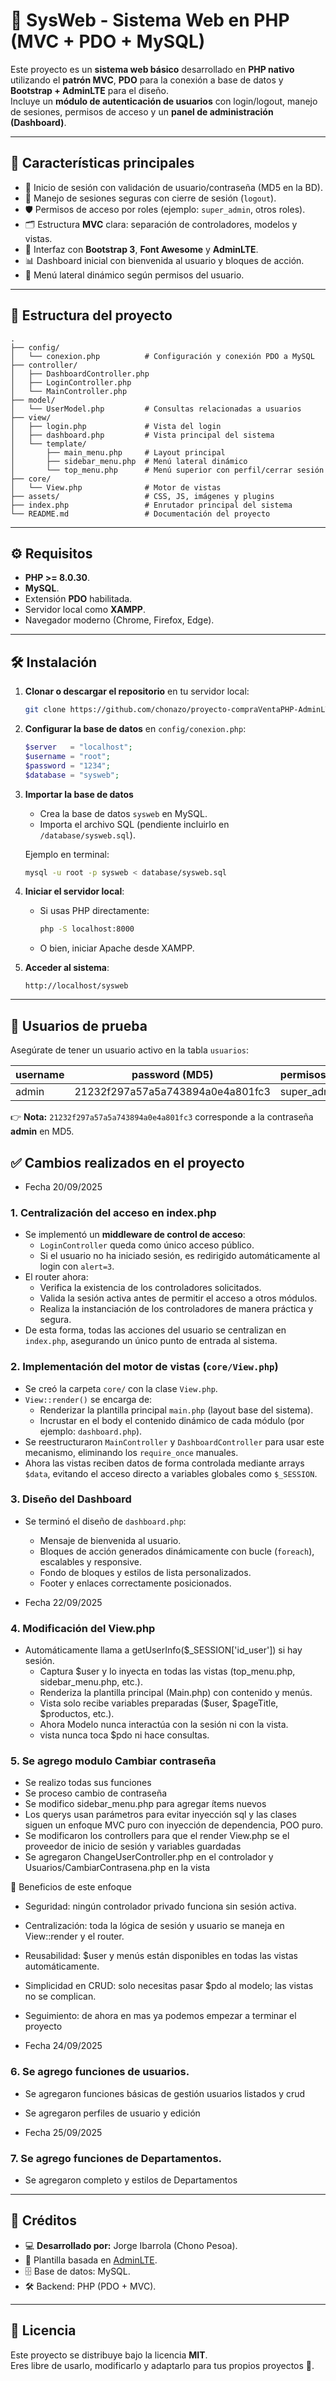 # 📌 SysWeb - Sistema Web en PHP (MVC + PDO + MySQL)

Este proyecto es un **sistema web básico** desarrollado en **PHP nativo** utilizando el **patrón MVC**, **PDO** para la conexión a base de datos y **Bootstrap + AdminLTE** para el diseño.  
Incluye un **módulo de autenticación de usuarios** con login/logout, manejo de sesiones, permisos de acceso y un **panel de administración (Dashboard)**.

---

## 🚀 Características principales

- 🔑 Inicio de sesión con validación de usuario/contraseña (MD5 en la BD).
- 👥 Manejo de sesiones seguras con cierre de sesión (`logout`).
- 🛡️ Permisos de acceso por roles (ejemplo: `super_admin`, otros roles).
- 🗂️ Estructura **MVC** clara: separación de controladores, modelos y vistas.
- 🎨 Interfaz con **Bootstrap 3**, **Font Awesome** y **AdminLTE**.
- 📊 Dashboard inicial con bienvenida al usuario y bloques de acción.
- 📂 Menú lateral dinámico según permisos del usuario.

---

## 📂 Estructura del proyecto

```
.
├── config/
│   └── conexion.php          # Configuración y conexión PDO a MySQL
├── controller/
│   ├── DashboardController.php
│   ├── LoginController.php
│   └── MainController.php
├── model/
│   └── UserModel.php         # Consultas relacionadas a usuarios
├── view/
│   ├── login.php             # Vista del login
│   ├── dashboard.php         # Vista principal del sistema
│   └── template/
│       ├── main_menu.php     # Layout principal
│       ├── sidebar_menu.php  # Menú lateral dinámico
│       └── top_menu.php      # Menú superior con perfil/cerrar sesión
├── core/
│   └── View.php              # Motor de vistas
├── assets/                   # CSS, JS, imágenes y plugins
├── index.php                 # Enrutador principal del sistema
└── README.md                 # Documentación del proyecto
```

---

## ⚙️ Requisitos

- **PHP >= 8.0.30**.
- **MySQL**.
- Extensión **PDO** habilitada.
- Servidor local como **XAMPP**.
- Navegador moderno (Chrome, Firefox, Edge).

---

## 🛠️ Instalación

1. **Clonar o descargar el repositorio** en tu servidor local:
   ```bash
   git clone https://github.com/chonazo/proyecto-compraVentaPHP-AdminLTE-Bootstrap-mysql.git
   ```

2. **Configurar la base de datos** en `config/conexion.php`:
   ```php
   $server   = "localhost";
   $username = "root";
   $password = "1234";
   $database = "sysweb";
   ```

3. **Importar la base de datos**  
   - Crea la base de datos `sysweb` en MySQL.
   - Importa el archivo SQL (pendiente incluirlo en `/database/sysweb.sql`).

   Ejemplo en terminal:
   ```bash
   mysql -u root -p sysweb < database/sysweb.sql
   ```

4. **Iniciar el servidor local**:
   - Si usas PHP directamente:
     ```bash
     php -S localhost:8000
     ```
   - O bien, iniciar Apache desde XAMPP.

5. **Acceder al sistema**:
   ```
   http://localhost/sysweb
   ```

---

## 👤 Usuarios de prueba

Asegúrate de tener un usuario activo en la tabla `usuarios`:

| username | password (MD5) | permisos_acceso | estado  |
|----------|----------------|-----------------|---------|
| admin    | 21232f297a57a5a743894a0e4a801fc3 | super_admin | Activo |

👉 **Nota:** `21232f297a57a5a743894a0e4a801fc3` corresponde a la contraseña **admin** en MD5.

## ✅ Cambios realizados en el proyecto
- Fecha 20/09/2025
### 1. Centralización del acceso en index.php
- Se implementó un **middleware de control de acceso**:
  - `LoginController` queda como único acceso público.
  - Si el usuario no ha iniciado sesión, es redirigido automáticamente al login con `alert=3`.
- El router ahora:
  - Verifica la existencia de los controladores solicitados.
  - Valida la sesión activa antes de permitir el acceso a otros módulos.
  - Realiza la instanciación de los controladores de manera práctica y segura.
- De esta forma, todas las acciones del usuario se centralizan en `index.php`, asegurando un único punto de entrada al sistema.

### 2. Implementación del motor de vistas (`core/View.php`)
- Se creó la carpeta `core/` con la clase `View.php`.
- `View::render()` se encarga de:
  - Renderizar la plantilla principal `main.php` (layout base del sistema).
  - Incrustar en el body el contenido dinámico de cada módulo (por ejemplo: `dashboard.php`).
- Se reestructuraron `MainController` y `DashboardController` para usar este mecanismo, eliminando los `require_once` manuales.
- Ahora las vistas reciben datos de forma controlada mediante arrays `$data`, evitando el acceso directo a variables globales como `$_SESSION`.

### 3. Diseño del Dashboard
- Se terminó el diseño de `dashboard.php`:
  - Mensaje de bienvenida al usuario.
  - Bloques de acción generados dinámicamente con bucle (`foreach`), escalables y responsive.
  - Fondo de bloques y estilos de lista personalizados.
  - Footer y enlaces correctamente posicionados. 

- Fecha 22/09/2025
### 4. Modificación del View.php
- Automáticamente llama a getUserInfo($_SESSION['id_user']) si hay sesión.
  - Captura $user y lo inyecta en todas las vistas (top_menu.php, sidebar_menu.php, etc.).
  - Renderiza la plantilla principal (Main.php) con contenido y menús.
  - Vista solo recibe variables preparadas ($user, $pageTitle, $productos, etc.).
  - Ahora Modelo nunca interactúa con la sesión ni con la vista. 
  - vista nunca toca $pdo ni hace consultas.
 

### 5. Se agrego modulo Cambiar contraseña
  - Se realizo todas sus funciones
  - Se proceso cambio de contraseña
  - Se modifico sidebar_menu.php para agregar ítems nuevos
  - Los querys usan parámetros para evitar inyección sql y las clases siguen un enfoque MVC puro con inyección de dependencia, POO puro.
  - Se modificaron los controllers para que el render View.php se el proveedor de inicio de sesión y variables guardadas
  - Se agregaron ChangeUserController.php en el controlador y Usuarios/CambiarContrasena.php en la vista
	
 🔑 Beneficios de este enfoque
  - Seguridad: ningún controlador privado funciona sin sesión activa.
  - Centralización: toda la lógica de sesión y usuario se maneja en View::render y el router.
  - Reusabilidad: $user y menús están disponibles en todas las vistas automáticamente.
  - Simplicidad en CRUD: solo necesitas pasar $pdo al modelo; las vistas no se complican.
  - Seguimiento: de ahora en mas ya podemos empezar a terminar el proyecto

- Fecha 24/09/2025
### 6. Se agrego funciones de usuarios.
  - Se agregaron funciones básicas de gestión usuarios listados y crud
  - Se agregaron perfiles de usuario y edición 

- Fecha 25/09/2025
### 7. Se agrego funciones de Departamentos.
  - Se agregaron completo y estilos de Departamentos
  

---

## 📖 Créditos

- 💻 **Desarrollado por:** Jorge Ibarrola (Chono Pesoa).  
- 🎨 Plantilla basada en [AdminLTE](https://adminlte.io).  
- 🗄️ Base de datos: MySQL.  
- 🛠️ Backend: PHP (PDO + MVC).

---

## 📜 Licencia

Este proyecto se distribuye bajo la licencia **MIT**.  
Eres libre de usarlo, modificarlo y adaptarlo para tus propios proyectos 🚀.

